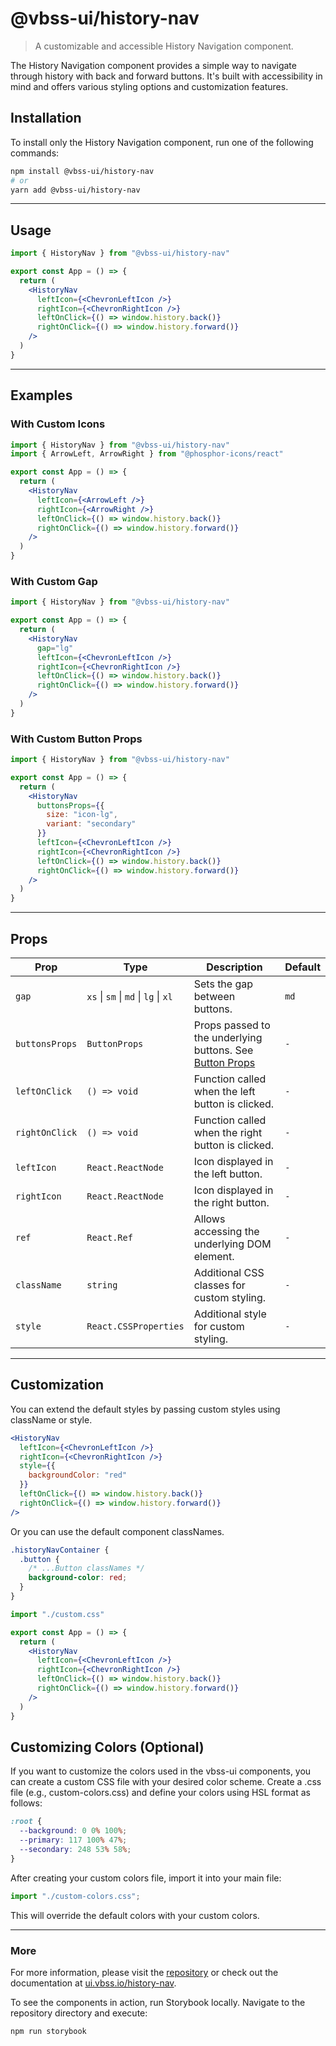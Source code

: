 # @vbss-ui/history-nav

> A customizable and accessible History Navigation component.

The History Navigation component provides a simple way to navigate through history with back and forward buttons. It's built with accessibility in mind and offers various styling options and customization features.

## **Installation**

To install only the History Navigation component, run one of the following commands:

```bash
npm install @vbss-ui/history-nav
# or
yarn add @vbss-ui/history-nav
```

---

## **Usage**

```jsx
import { HistoryNav } from "@vbss-ui/history-nav"

export const App = () => {
  return (
    <HistoryNav
      leftIcon={<ChevronLeftIcon />}
      rightIcon={<ChevronRightIcon />}
      leftOnClick={() => window.history.back()}
      rightOnClick={() => window.history.forward()}
    />
  )
}
```

---

## **Examples**

### With Custom Icons

```jsx
import { HistoryNav } from "@vbss-ui/history-nav"
import { ArrowLeft, ArrowRight } from "@phosphor-icons/react"

export const App = () => {
  return (
    <HistoryNav
      leftIcon={<ArrowLeft />}
      rightIcon={<ArrowRight />}
      leftOnClick={() => window.history.back()}
      rightOnClick={() => window.history.forward()}
    />
  )
}
```

### With Custom Gap

```jsx
import { HistoryNav } from "@vbss-ui/history-nav"

export const App = () => {
  return (
    <HistoryNav
      gap="lg"
      leftIcon={<ChevronLeftIcon />}
      rightIcon={<ChevronRightIcon />}
      leftOnClick={() => window.history.back()}
      rightOnClick={() => window.history.forward()}
    />
  )
}
```

### With Custom Button Props

```jsx
import { HistoryNav } from "@vbss-ui/history-nav"

export const App = () => {
  return (
    <HistoryNav
      buttonsProps={{
        size: "icon-lg",
        variant: "secondary"
      }}
      leftIcon={<ChevronLeftIcon />}
      rightIcon={<ChevronRightIcon />}
      leftOnClick={() => window.history.back()}
      rightOnClick={() => window.history.forward()}
    />
  )
}
```

---

## **Props**

| Prop           | Type                                 | Description                                                                            | Default   |
|----------------|--------------------------------------|----------------------------------------------------------------------------------------|-----------|
| `gap`          | `xs` \| `sm` \| `md` \| `lg` \| `xl` | Sets the gap between buttons.                                                          | `md`      |
| `buttonsProps` | `ButtonProps`                        | Props passed to the underlying buttons.  See [Button Props](https://ui.vbss.io/button) | `-`       |
| `leftOnClick`  | `() => void`                         | Function called when the left button is clicked.                                       | `-`       |
| `rightOnClick` | `() => void`                         | Function called when the right button is clicked.                                      | `-`       |
| `leftIcon`     | `React.ReactNode`                    | Icon displayed in the left button.                                                     | `-`       |
| `rightIcon`    | `React.ReactNode`                    | Icon displayed in the right button.                                                    | `-`       |
| `ref`          | `React.Ref`                          | Allows accessing the underlying DOM element.                                           | `-`       |
| `className`    | `string`                             | Additional CSS classes for custom styling.                                             | `-`       |
| `style`        | `React.CSSProperties`                | Additional style for custom styling.                                                   | `-`       |

---

## **Customization**

You can extend the default styles by passing custom styles using className or style.

```jsx
<HistoryNav
  leftIcon={<ChevronLeftIcon />}
  rightIcon={<ChevronRightIcon />}
  style={{
    backgroundColor: "red"
  }}
  leftOnClick={() => window.history.back()}
  rightOnClick={() => window.history.forward()}
/>
```

Or you can use the default component classNames.

```css
.historyNavContainer {
  .button {
    /* ...Button classNames */
    background-color: red;
  }
}
```

```jsx
import "./custom.css"

export const App = () => {
  return (
    <HistoryNav
      leftIcon={<ChevronLeftIcon />}
      rightIcon={<ChevronRightIcon />}
      leftOnClick={() => window.history.back()}
      rightOnClick={() => window.history.forward()}
    />
  )
}
```

## **Customizing Colors (Optional)**

If you want to customize the colors used in the vbss-ui components, you can create a custom CSS file with your desired color scheme. Create a .css file (e.g., custom-colors.css) and define your colors using HSL format as follows:

```css
:root {
  --background: 0 0% 100%;
  --primary: 117 100% 47%;
  --secondary: 248 53% 58%;
}
```

After creating your custom colors file, import it into your main file:

```js
import "./custom-colors.css";
```

This will override the default colors with your custom colors.

---

### **More**

For more information, please visit the [repository](https://github.com/vbss-io/vbss-ui) or check out the documentation at [ui.vbss.io/history-nav](https://ui.vbss.io/history-nav).  

To see the components in action, run Storybook locally. Navigate to the repository directory and execute:  

```bash
npm run storybook
```
